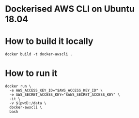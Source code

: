 # Dockerised AWS CLI on Ubuntu 18.04

# How to build it locally
```
docker build -t docker-awscli .
```

# How to run it
```
docker run \
  -e AWS_ACCESS_KEY_ID="$AWS_ACCESS_KEY_ID" \
  -e AWS_SECRET_ACCESS_KEY="$AWS_SECRET_ACCESS_KEY" \
  -it \
  -v $(pwd):/data \
  docker-awscli \
  bash
```
